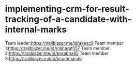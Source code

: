 # implementing-crm-for-result-tracking-of-a-candidate-with-internal-marks
Team leader:https://trailblazer.me/id/akasc9
Team member 1:https://trailblazer.me/id/mbharath57
Team member 2:https://trailblazer.me/id/pprabha85
Team member 3:https://trailblazer.me/id/pcommando
